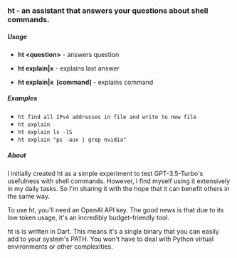 ### ht - an assistant that answers your questions about shell commands.

##### Usage

- **ht &lt;question>** - answers question

- **ht explain|x** - explains last answer

- **ht explain|x &nbsp;[command]** - explains command

##### Examples

- `ht find all IPv4 addresses in file and write to new file`
- `ht explain`
- `ht explain ls -lS`
- `ht explain "ps -aux | grep nvidia"`

##### About

I initially created ht as a simple experiment to test GPT-3.5-Turbo's usefulness with shell commands. However, I find myself using it extensively in my daily tasks. So I'm sharing it with the hope that it can benefit others in the same way.

To use ht, you'll need an OpenAI API key. The good news is that due to its low token usage, it's an incredibly budget-friendly tool. 

ht is is written in Dart. This means it's a single binary that you can easily add to your system's PATH. You won't have to deal with Python virtual environments or other complexities. 
